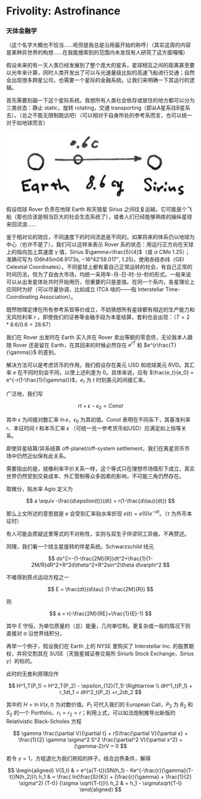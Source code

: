 # Frivolity: Astrofinance

### 天体金融学

（这个名字大概也不恰当……呃但是我总是沿用最开始的称呼）（其实这周的内容是某种异世界的构想……在我能搜索到的范围内未发现有人研究了这方面嘎嘎）

假设未来的有一天人类已经发展到了整个庞大的星系，星球相互之间的距离甚至要以光年来计算，同时人类开发出了可以与光速量级比拟的高速飞船进行交通；自然会出现很多跨星公司，也需要一个星际的金融系统。让我们来明确一下其运行的逻辑。

首先需要刻画一下这个星际系统。我想所有人类社会依存或居住的地方都可以分为三类状态：静止 static，旋转 rotating，交通 transporting（即从A星系往B星系去）。（总之不能无限制跑远吧）（可以相对于自身所处的参考系而言，也可以统一对于如地球而言）

![](./graph/24.1.19.jpg)

假设琉球 Rover 负责在地球 Earth 和天狼星 Sirius 之间往复运输，它可能是个飞船（那也应该是相当巨大的社会生态系统了），或者人们已经能够熟练的操纵星球来回流浪……

鉴于相对论的效应，不同速度下的时间流逝是不同的。如果将来的体系仍以地球为中心（也许不是了），我们可以这样来表示 Rover 系的状态：用运行正方向在天球上的指向加上其速度 $\gamma$ 值，Sirius $\gamma=\frac{5}{4}$（或 $\alpha\ CMa\ 1.25$）；准确可写为 (06h45m08.9173s, −16°42′58.017″, 1.25)，使用赤经赤纬（GEI Celestial Coordinates）。不同星球上都有着自己正常运转的社会，有自己正常的时间历法，但为了自由大市场，均统一采用年-月-日-时-分-秒的形式。一般来说可以从出发星体处共时开始用历，但重要的只是差值。在同一个系内，各星理论上应同时为好（可以尽量协调，比如成立 ITCA 啥的——指 Interstellar Time-Coordinating Association）。

既然物理定律在所有参考系皆等价成立，不妨猜想所有星球都有相近的生产能力和无风险利率 $r$ 。即使我们的证券等金融手段为本星结算，套利也会出现：（$T = 2*8.6/0.6 = 28.67$）

我们在 Rover 出发时在 Earth 买入并在 Rover 卖出等额的零息债，无论我本人跟随 Rover 还是留在 Earth，在其回来的时候必然存在 $e^{rT}$ 和 $e^{r\frac{T}{\gamma}}$ 的差别。

解决方法可以是考虑货币的作用。我们假设存在美元 USD 和琉球美元 RVD。其汇率 $e$ 在不同时刻会不同，以使上述利差为 0。具体来说，应有 $\frac{e_t}{e_0} = e^{-r(1-\frac{1}{\gamma})}$，$e_t$ 为 $t$ 时刻美元的间接汇率。

广泛地，我们写

$$
rt + \epsilon -\epsilon_0 = Const
$$

其中 $\epsilon$ 为间接对数汇率 $\ln e$，$\epsilon_0$ 为其初值。$Const$ 表明在不同系下，其基准利率 $r$、本征时间 $t$ 和本币汇率 $\epsilon$ （可统一兑一参考货币如USD）应满足如上恒等关系。

即使异星结算/异系结算 off-planet/off-system settlement，我们在离星货币市场中仍然近似保有此关系。

需要指出的是，就像利率平价关系一样，这个等式只在理想市场情形下成立，真实世界仍然受到交易成本、外汇管制等众多因素的影响，不可能三角仍然存在。

取微分，贴水率 Agio 定义为

$$
a \equiv -\frac{d\epsilon(t)}{dt} = r(1-\frac{d\tau}{dt})
$$

那么上文所述的意思就是 $e$ 会受到汇率贴水率折现 $e(t) = e(0) e^{-at}$。（$\tau$ 为外币本征时）

有人可能会质疑这里等式的不对称性，实则与双生子佯谬同工异曲，不再赘述。

同理，我们看一个绕主星旋转的伴星系统。Schwarzschild 线元

$$
ds^2=-(1-\frac{2M}{R})dt^2+\frac{1}{1-2M/R}dR^2+R^2d\theta^2+R^2sin^2\theta d\varphi^2
$$

不难得到质点运动方程之一

$$
E = \frac{dt}{d\tau} (1-\frac{2M}{R})
$$

则

$$
a = r(-\frac{2M}{RE}+\frac{1}{E}-1)
$$

其中 $E$ 守恒，为单位质量的（总）能量，几何单位制。更复杂或一般的情况下则直接对 $a$ 沿世界线积分。

再举一个例子，假设我们在 Earth 上的 NYSE 里购买了 Interstellar Inc. 的股票期权，并将交割其在 SUSE（天狼星城证券交易所 Siriurb Stock Exchange，Sirius $\gamma$）的标的。

此时的无套利原理应作

$$
H^1_T(P_1) =  H^2_T(P_2) - \epsilon_{12}(T_1) \Rightarrow \\
dH^1_t(P_1) + r_1dt_1 = dH^2_t(P_2) +r_2dt_2
$$

其中的 $H = \ln V(x,t)$ 为对数价值。$P_1$ 可代入我们的 European Call，$P_2$ 为 $B_2$  和 $S_2$ 的一个 Portfolio，$r_1=r_2=r$；利用上式，可以如法炮制推导出新版的 Relativistic Black-Scholes 方程

$$
\gamma \frac{\partial V}{\partial t} + rS\frac{\partial V}{\partial x} + \frac{1}{2} \gamma \sigma^2 S^2 \frac{\partial^2 V}{\partial x^2} +(\gamma-2)rV = 0
$$

若令 $\gamma = 1$，方程退化为我们熟知的样子。结合边界条件，解得

$$
\begin{aligned}
V(S,t) & = e^{a(T-t)}(SN(h_1) - Ke^{-\frac{r}{\gamma}(T-t)}N(h_2))\\
h_1 & = \frac{ ln(\frac{S}{K}) + (\frac{r}{\gamma} + \frac{1}{2} \sigma^2) (T-t)} {\sigma \sqrt{T-t}}\\
h_2 & = h_1 - \sigma\sqrt{T-t}
\end{aligned}
$$
